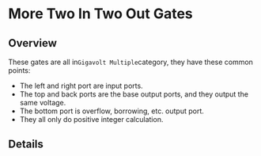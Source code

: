 <script setup lang="ts">
import MoreTwoInTwoOutTable from "../../../components/MoreTwoInTwoOut/MoreTwoInTwoOutTable.vue"
</script>

# More Two In Two Out Gates <Badge text="v1.0" type="info"/>

## Overview

These gates are all in`Gigavolt Multiple`category, they have these common points:

* The left and right port are input ports.
* The top and back ports are the base output ports, and they output the same voltage.
* The bottom port is overflow, borrowing, etc. output port.
* They all only do positive integer calculation.

## Details

<MoreTwoInTwoOutTable/>